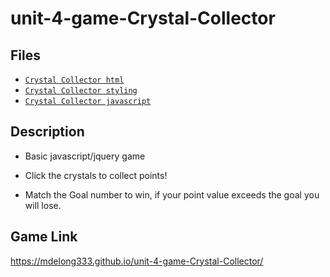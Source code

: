 # unit-4-game-Crystal-Collector

## Files

* [`Crystal Collector html`](index.html)
* [`Crystal Collector styling`](assets/css/style.css)
* [`Crystal Collector javascript`](assets/javascript/game.js)

## Description

* Basic javascript/jquery game

* Click the crystals to collect points!

* Match the Goal number to win, if your point value exceeds the goal you will lose.

## Game Link
https://mdelong333.github.io/unit-4-game-Crystal-Collector/

